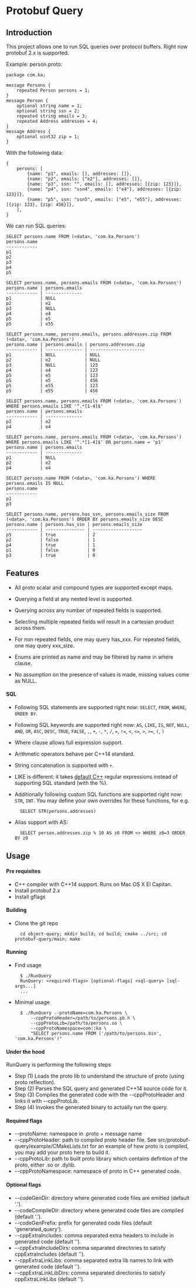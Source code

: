 # Protobuf Query

## Introduction

This project allows one to run SQL queries over protocol buffers. Right now protobuf 2.x is supported.

Example: person.proto:

    package com.ka;
    
    message Persons {
        repeated Person persons = 1;
    }
    message Person {
        optional string name = 1;
        optional string ssn = 2;
        repeated string emails = 3;
        repeated Address addresses = 4;
    }
    message Address {
        optional uint32 zip = 1;
    }

With the following data:

    {
        persons: [
            {name: "p1", emails: [], addresses: []},
            {name: "p2", emails: ["e2"], addresses: []},
            {name: "p3", ssn: "", emails: [], addresses: [{zip: 123}]},
            {name: "p4", ssn: "ssn4", emails: ["e4"], addresses: [{zip: 123}]},
            {name: "p5", ssn: "ssn5", emails: ["e5", "e55"], addresses: [{zip: 123}, {zip: 456}]},
        ],
    }

We can run SQL queries:

    SELECT persons.name FROM (<data>, 'com.ka.Persons')
    persons.name
    ------------
    p1
    p2
    p3
    p4
    p5

    SELECT persons.name, persons.emails FROM (<data>, 'com.ka.Persons')
    persons.name | persons.emails
    ------------ | --------------
    p1           | NULL
    p2           | e2
    p3           | NULL
    p4           | e4
    p5           | e5
    p5           | e55

    SELECT persons.name, persons.emails, persons.addresses.zip FROM (<data>, 'com.ka.Persons')
    persons.name | persons.emails | persons.addresses.zip
    ------------ | -------------- | ---------------------
    p1           | NULL           | NULL
    p2           | e2             | NULL
    p3           | NULL           | 123
    p4           | e4             | 123
    p5           | e5             | 123
    p5           | e5             | 456
    p5           | e55            | 123
    p5           | e55            | 456

    SELECT persons.name, persons.emails FROM (<data>, 'com.ka.Persons') WHERE persons.emails LIKE '^.*[1-4]$'
    persons.name | persons.emails
    ------------ | --------------
    p2           | e2
    p4           | e4

    SELECT persons.name, persons.emails FROM (<data>, 'com.ka.Persons') WHERE persons.emails LIKE '^.*[1-4]$' OR persons.name = 'p1'
    persons.name | persons.emails
    ------------ | --------------
    p1           | NULL
    p2           | e2
    p4           | e4

    SELECT persons.name FROM (<data>, 'com.ka.Persons') WHERE persons.emails IS NULL
    persons.name
    ------------
    p1
    p3

    SELECT persons.name, persons.has_ssn, persons.emails_size FROM (<data>, 'com.ka.Persons') ORDER BY persons.emails_size DESC
    persons.name | persons.has_ssn | persons.emails_size
    ------------ | --------------- | -------------------
    p5           | true            | 2
    p2           | false           | 1
    p4           | true            | 1
    p1           | false           | 0
    p3           | true            | 0


## Features
- All proto scalar and compound types are supported except maps.

- Querying a field at any nested level is supported.

- Querying across any number of repeated fields is supported.

- Selecting multiple repeated fields will result in a cartesian product across them.

- For non repeated fields, one may query has\_xxx. For repeated fields, one may query xxx\_size.

- Enums are printed as name and may be filtered by name in where clause.

- No assumption on the presence of values is made, missing values come as NULL.

#### SQL
- Following SQL statements are supported right now: `SELECT`, `FROM`, `WHERE`, `ORDER BY`.

- Following SQL keywords are supported right now: `AS`, `LIKE`, `IS`, `NOT`, `NULL`, `AND`, `OR`, `ASC`, `DESC`,
  `TRUE`, `FALSE`, `,`, `+`, `-`, `*`, `/`, `=`, `!=`, `<`, `<=`, `>`, `>=`, `(`, `)`

- Where clause allows full expression support.

- Arithmetic operators behave per C++14 standard.

- String concatenation is supported with `+`.

- LIKE is different: it takes [default C++](http://en.cppreference.com/w/cpp/regex/ecmascript) regular expressions instead of supporting SQL standard (with the %).

- Additionally following custom SQL functions are supported right now: `STR`, `INT`. You may define
  your own overrides for these functions, for e.g.
    
        SELECT STR(persons.addresses)

- Alias support with AS:
    
        SELECT person.addresses.zip % 10 AS z0 FROM <> WHERE z0=3 ORDER BY z0


## Usage

#### Pre requisites
- C++ compiler with C++14 support. Runs on Mac OS X El Capitan.
- Install protobuf 2.x
- Install gflags


#### Building
- Clone the git repo
    
        cd object-query; mkdir build; cd build; cmake ../src; cd protobuf-query/main; make


#### Running
- Find usage

        $ ./RunQuery
        RunQuery: <required-flags> [optional-flags] <sql-query> [sql-args...]
        ...

- Minimal usage
        
        $ ./RunQuery --protoName=com.ka.Persons \
            --cppProtoHeader=/path/to/persons.pb.h \
            --cppProtoLib=/path/to/persons.so \
            --cppProtoNamespace=com::ka \
            "SELECT persons.name FROM ('/path/to/persons.bin', 'com.ka.Persons')"


#### Under the hood
RunQuery is performing the following steps
* Step (1) Loads the proto lib to understand the structure of proto (using proto reflection).
* Step (2) Parses the SQL query and generated C++14 source code for it.
* Step (3) Compiles the generated code with the --cppProtoHeader and links it with --cppProtoLib.
* Step (4) Invokes the generated binary to actually run the query.

#### Required flags
* --protoName: namespace in .proto + message name
* --cppProtoHeader: path to compiled proto header file. See src/protobuf-query/example/CMakeLists.txt
  for an example of how proto is compiled, you may add your proto here to build it.
* --cppProtoLib: path to built proto library which contains defintion of the proto, either .so or .dylib.
* --cppProtoNamespace: namespace of proto in C++ generated code.

#### Optional flags
* --codeGenDir: directory where generated code files are emitted (default '.').
* --codeCompileDir: directory where generated code files are compiled (default '.').
* --codeGenPrefix: prefix for generated code files (default 'generated_query').
* --cppExtraIncludes: comma separated extra headers to include in generated code (default '').
* --cppExtraIncludeDirs: comma separated directories to satisfy cppExtraIncludes (default '').
* --cppExtraLinkLibs: comma separated extra lib names to link with generated code (default '').
* --cppExtraLinkLibDirs: comma separated directories to satisfy cppExtraLinkLibs (default '').
